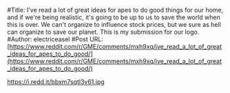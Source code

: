#Title: I've read a lot of great ideas for apes to do good things for our home, and if we're being realistic, it's going to be up to us to save the world when this is over. We can't organize to influence stock prices, but we sure as hell can organize to save our planet. This is my submission for our logo.
#Author: electriceasel
#Post URL: [https://www.reddit.com/r/GME/comments/mxh9xq/ive_read_a_lot_of_great_ideas_for_apes_to_do_good/](https://www.reddit.com/r/GME/comments/mxh9xq/ive_read_a_lot_of_great_ideas_for_apes_to_do_good/)


https://i.redd.it/bbxm7sqtl3v61.jpg